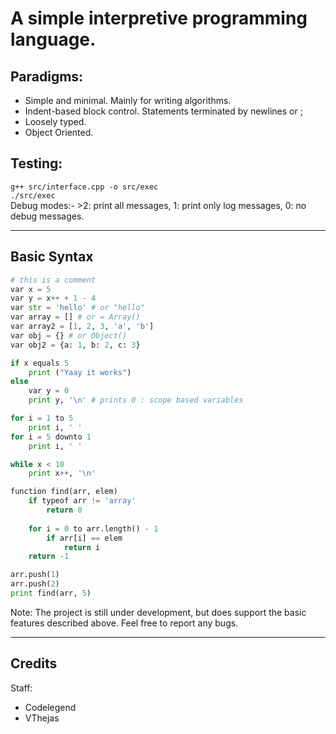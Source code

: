 A simple interpretive programming language.
============================
Paradigms:
---
- Simple and minimal. Mainly for writing algorithms.
- Indent-based block control. Statements terminated by newlines or ;
- Loosely typed.
- Object Oriented.

Testing:
---
`g++ src/interface.cpp -o src/exec`  
`./src/exec`  
Debug modes:- >2: print all messages, 1: print only log messages, 0: no debug messages. 

---
Basic Syntax
---
```python
# this is a comment
var x = 5
var y = x++ + 1 - 4
var str = 'hello' # or "hello"
var array = [] # or = Array()
var array2 = [1, 2, 3, 'a', 'b']
var obj = {} # or Object()
var obj2 = {a: 1, b: 2, c: 3}

if x equals 5
    print ("Yaay it works")
else
    var y = 0
    print y, '\n' # prints 0 : scope based variables

for i = 1 to 5
    print i, ' '
for i = 5 downto 1
    print i, ' '

while x < 10
    print x++, '\n'

function find(arr, elem)
    if typeof arr != 'array'
        return 0
    
    for i = 0 to arr.length() - 1
        if arr[i] == elem
            return i
    return -1

arr.push(1)
arr.push(2)
print find(arr, 5)

```
Note: The project is still under development, but does support the basic features described above. Feel free to report any bugs.

---
Credits
---
Staff:
- Codelegend 
- VThejas
